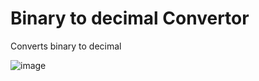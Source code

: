 # Binary to decimal Convertor

Converts binary to decimal

![image](https://github.com/user-attachments/assets/6a7ebd04-e0da-47ff-ac87-496a208a981d)

